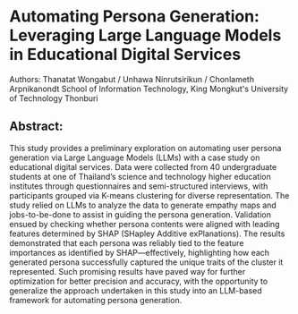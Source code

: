 # Automating Persona Generation: Leveraging Large Language Models in Educational Digital Services
Authors:  Thanatat Wongabut / Unhawa Ninrutsirikun / Chonlameth Arpnikanondt
School of Information Technology, King Mongkut's University of Technology Thonburi

## Abstract:
This study provides a preliminary exploration on automating user persona generation via Large Language Models (LLMs) with a case study on educational digital services. Data were collected from 40 undergraduate students at one of Thailand’s science and technology higher education institutes through questionnaires and semi-structured interviews, with participants grouped via K-means clustering for diverse representation. The study relied on LLMs to analyze the data to generate empathy maps and jobs-to-be-done to assist in guiding the persona generation. Validation ensued by checking whether persona contents were aligned with leading features determined by SHAP (SHapley Additive exPlanations). The results demonstrated that each persona was reliably tied to the feature importances as identified by SHAP—effectively, highlighting how each generated persona successfully captured the unique traits of the cluster it represented. Such promising results have paved way for further optimization for better precision and accuracy, with the opportunity to generalize the approach undertaken in this study into an LLM-based framework for automating persona generation.



